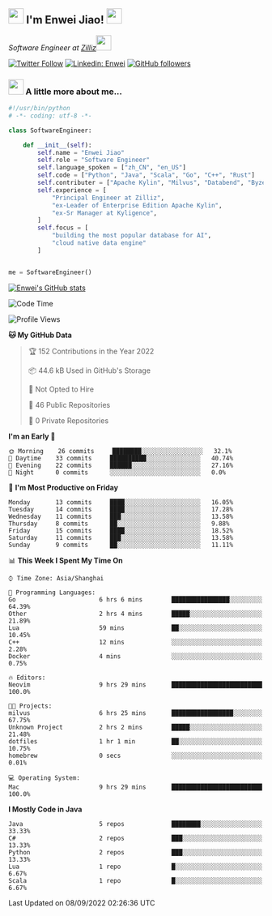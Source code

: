 <h2><img src="https://emojis.slackmojis.com/emojis/images/1531849430/4246/blob-sunglasses.gif?1531849430" width="30"/> I'm  Enwei Jiao! <img src="https://media.giphy.com/media/juBt25nT1KGys/giphy.gif" width=30> </h2>
<!-- <img align='right' src="https://media.giphy.com/media/M9gbBd9nbDrOTu1Mqx/giphy.gif" width="230"> -->
<p><em>Software Engineer at <a href="https://zilliz.com/">Zilliz</a><img src="https://media.giphy.com/media/WUlplcMpOCEmTGBtBW/giphy.gif" width="30"></em></p>

[![Twitter Follow](https://img.shields.io/twitter/follow/misteranmol?label=Follow)](https://twitter.com/intent/follow?screen_name=EnweiJiao)
[![Linkedin: Enwei](https://img.shields.io/badge/-enwei-blue?style=&logo=Linkedin&logoColor=white&link=https://www.linkedin.com/in/enwei-jiao-41192a97)](https://www.linkedin.com/in/enwei-jiao-41192a97/)
[![GitHub followers](https://img.shields.io/github/followers/jiaoew1991?label=Follow&style=social)](https://github.com/jiaoew1991)


### <img src="https://media.giphy.com/media/VgCDAzcKvsR6OM0uWg/giphy.gif" width="30"> A little more about me...  

```python
#!/usr/bin/python
# -*- coding: utf-8 -*-

class SoftwareEngineer:

    def __init__(self):
        self.name = "Enwei Jiao"
        self.role = "Software Engineer"
        self.language_spoken = ["zh_CN", "en_US"]
        self.code = ["Python", "Java", "Scala", "Go", "C++", "Rust"]
        self.contributer = ["Apache Kylin", "Milvus", "Databend", "Byzer-Lang"]
        self.experience = [
            "Principal Engineer at Zilliz",
            "ex-Leader of Enterprise Edition Apache Kylin",
            "ex-Sr Manager at Kyligence",
        ]
        self.focus = [
            "building the most popular database for AI",
            "cloud native data engine"
        ]


me = SoftwareEngineer()
```

[![Enwei's GitHub stats](https://github-readme-stats.vercel.app/api?username=jiaoew1991&count_private=true&show_icons=true)](https://github.com/jiaoew1991/jiaoew1991)

<!-- [![Top Langs](https://github-readme-stats.vercel.app/api/top-langs/?username=jiaoew1991&layout=compact)](https://github.com/jiaoew1991/jiaoew1991) -->

<!--START_SECTION:waka-->
![Code Time](http://img.shields.io/badge/Code%20Time-122%20hrs%203%20mins-blue)

![Profile Views](http://img.shields.io/badge/Profile%20Views-4-blue)

**🐱 My GitHub Data** 

> 🏆 152 Contributions in the Year 2022
 > 
> 📦 44.6 kB Used in GitHub's Storage 
 > 
> 🚫 Not Opted to Hire
 > 
> 📜 46 Public Repositories 
 > 
> 🔑 0 Private Repositories  
 > 
**I'm an Early 🐤** 

```text
🌞 Morning    26 commits     ████████░░░░░░░░░░░░░░░░░   32.1% 
🌆 Daytime    33 commits     ██████████░░░░░░░░░░░░░░░   40.74% 
🌃 Evening    22 commits     ██████░░░░░░░░░░░░░░░░░░░   27.16% 
🌙 Night      0 commits      ░░░░░░░░░░░░░░░░░░░░░░░░░   0.0%

```
📅 **I'm Most Productive on Friday** 

```text
Monday       13 commits     ████░░░░░░░░░░░░░░░░░░░░░   16.05% 
Tuesday      14 commits     ████░░░░░░░░░░░░░░░░░░░░░   17.28% 
Wednesday    11 commits     ███░░░░░░░░░░░░░░░░░░░░░░   13.58% 
Thursday     8 commits      ██░░░░░░░░░░░░░░░░░░░░░░░   9.88% 
Friday       15 commits     ████░░░░░░░░░░░░░░░░░░░░░   18.52% 
Saturday     11 commits     ███░░░░░░░░░░░░░░░░░░░░░░   13.58% 
Sunday       9 commits      ██░░░░░░░░░░░░░░░░░░░░░░░   11.11%

```


📊 **This Week I Spent My Time On** 

```text
⌚︎ Time Zone: Asia/Shanghai

💬 Programming Languages: 
Go                       6 hrs 6 mins        ████████████████░░░░░░░░░   64.39% 
Other                    2 hrs 4 mins        █████░░░░░░░░░░░░░░░░░░░░   21.89% 
Lua                      59 mins             ██░░░░░░░░░░░░░░░░░░░░░░░   10.45% 
C++                      12 mins             ░░░░░░░░░░░░░░░░░░░░░░░░░   2.28% 
Docker                   4 mins              ░░░░░░░░░░░░░░░░░░░░░░░░░   0.75%

🔥 Editors: 
Neovim                   9 hrs 29 mins       █████████████████████████   100.0%

🐱‍💻 Projects: 
milvus                   6 hrs 25 mins       █████████████████░░░░░░░░   67.75% 
Unknown Project          2 hrs 2 mins        █████░░░░░░░░░░░░░░░░░░░░   21.48% 
dotfiles                 1 hr 1 min          ██░░░░░░░░░░░░░░░░░░░░░░░   10.75% 
homebrew                 0 secs              ░░░░░░░░░░░░░░░░░░░░░░░░░   0.01%

💻 Operating System: 
Mac                      9 hrs 29 mins       █████████████████████████   100.0%

```

**I Mostly Code in Java** 

```text
Java                     5 repos             ████████░░░░░░░░░░░░░░░░░   33.33% 
C#                       2 repos             ███░░░░░░░░░░░░░░░░░░░░░░   13.33% 
Python                   2 repos             ███░░░░░░░░░░░░░░░░░░░░░░   13.33% 
Lua                      1 repo              █░░░░░░░░░░░░░░░░░░░░░░░░   6.67% 
Scala                    1 repo              █░░░░░░░░░░░░░░░░░░░░░░░░   6.67%

```



 Last Updated on 08/09/2022 02:26:36 UTC
<!--END_SECTION:waka-->
